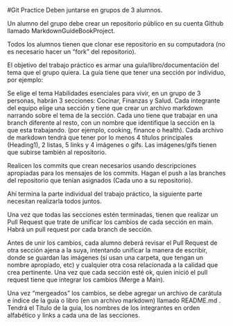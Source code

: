#Git Practice
Deben juntarse en grupos de 3 alumnos.

Un alumno del grupo debe crear un repositorio público en su cuenta Github llamado MarkdownGuideBookProject.

Todos los alumnos tienen que clonar ese repositorio en su computadora (no es necesario hacer un “fork” del repositorio).

El objetivo del trabajo práctico es armar una guía/libro/documentación del tema que el grupo quiera. La guía tiene que tener una sección por individuo, por ejemplo:

Se elige el tema Habilidades esenciales para vivir, en un grupo de 3 personas, habrán 3 secciones: Cocinar, Finanzas y Salud. Cada integrante del equipo elige una sección y tiene que crear un archivo markdown narrando sobre el tema de la sección. Cada uno tiene que trabajar en una branch diferente al resto, con un nombre que identifique la sección en la que esta trabajando. (por ejemplo, cooking, finance o health).
Cada archivo de markdown tendrá que tener por lo menos 4 títulos principales (Heading1), 2 listas, 5 links y 4 imágenes o gifs. Las imágenes/gifs tienen que subirse también al repositorio.

Realicen los commits que crean necesarios usando descripciones apropiadas para los mensajes de los commits. Hagan el push a las branches del repositorio que tenían asignados (Cada uno a su repositorio).

Ahí termina la parte individual del trabajo práctico, la siguiente parte necesitan realizarla todos juntos.

Una vez que todas las secciones estén terminadas, tienen que realizar un Pull Request que trate de unificar los cambios de cada sección en main. Habrá un pull request por cada branch de sección.

Antes de unir los cambios, cada alumno deberá revisar el Pull Request de otra sección ajena a la suya, intentando unificar la manera de escribir, donde se guardan las imágenes (si usan una carpeta, que tengan un nombre apropiado, etc) y cualquier otra cosa relacionada a la calidad que crea pertinente. Una vez que cada sección esté ok, quien inició el pull request tiene que integrar los cambios (Merge a Main).

Una vez “mergeados” los cambios, se debe agregar un archivo de carátula e índice de la guía o libro (en un archivo markdown) llamado README.md . Tendrá el Título de la guia, los nombres de los integrantes en orden alfabético y links a cada una de las secciones.

